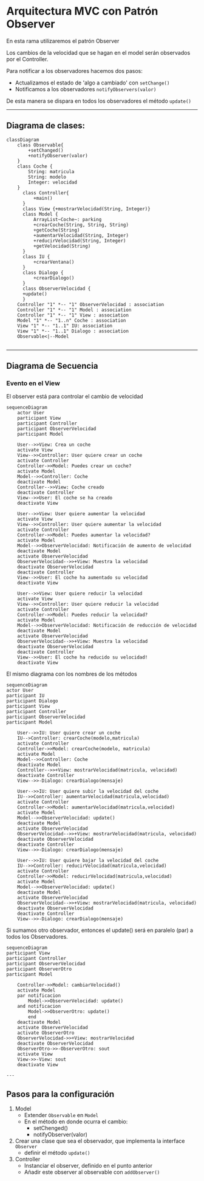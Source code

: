 # Arquitectura MVC con Patrón Observer

En esta rama utilizaremos el patrón Observer

Los cambios de la velocidad que se hagan en el model serán observados por el Controller.

Para notificar a los observadores hacemos dos pasos:
- Actualizamos el estado de 'algo a cambiado' con `setChange()`
- Notificamos a los observadores `notifyObservers(valor)`

De esta manera se dispara en todos los observadores el método `update()`

---
## Diagrama de clases:

```mermaid
classDiagram
    class Observable{
        +setChanged()
        +notifyObserver(valor)
    }
    class Coche {
        String: matricula
        String: modelo
        Integer: velocidad
    }
      class Controller{
          +main()
      }
      class View {+mostrarVelocidad(String, Integer)}
      class Model {
          ArrayList~Coche~: parking
          +crearCoche(String, String, String)
          +getCoche(String)
          +aumentarVelocidad(String, Integer)
          +reducirVelocidad(String, Integer)
          +getVelocidad(String)
      }
      class IU {
          +crearVentana()
      }
      class Dialogo {
          +crearDialogo()
      }
      class ObserverVelocidad {
      +update()
      }
    Controller "1" *-- "1" ObserverVelocidad : association
    Controller "1" *-- "1" Model : association
    Controller "1" *-- "1" View : association
    Model "1" *-- "1..n" Coche : association
    View "1" *-- "1..1" IU: association
    View "1" *-- "1..1" Dialogo : association
    Observable<|--Model
      
```

---

## Diagrama de Secuencia
### Evento en el View
El observer está para controlar el cambio de velocidad
```mermaid
sequenceDiagram
    actor User
    participant View
    participant Controller
    participant ObserverVelocidad
    participant Model
    
    User-->>View: Crea un coche
    activate View
    View-->>Controller: User quiere crear un coche
    activate Controller
    Controller->>Model: Puedes crear un coche?
    activate Model
    Model-->>Controller: Coche
    deactivate Model
    Controller-->>View: Coche creado
    deactivate Controller
    View-->>User: El coche se ha creado
    deactivate View
    
    User-->>View: User quiere aumentar la velocidad
    activate View
    View-->>Controller: User quiere aumentar la velocidad
    activate Controller
    Controller->>Model: Puedes aumentar la velocidad?
    activate Model
    Model-->>ObserverVelocidad: Notificación de aumento de velocidad
    deactivate Model
    activate ObserverVelocidad
    ObserverVelocidad-->>+View: Muestra la velocidad
    deactivate ObserverVelocidad
    deactivate Controller
    View-->>User: El coche ha aumentado su velocidad
    deactivate View
    
    User-->>View: User quiere reducir la velocidad
    activate View
    View-->>Controller: User quiere reducir la velocidad
    activate Controller
    Controller->>Model: Puedes reducir la velocidad?
    activate Model
    Model-->>ObserverVelocidad: Notificación de reducción de velocidad
    deactivate Model
    activate ObserverVelocidad
    ObserverVelocidad-->>+View: Muestra la velocidad
    deactivate ObserverVelocidad
    deactivate Controller
    View-->>User: El coche ha reducido su velocidad!
    deactivate View
```

El mismo diagrama con los nombres de los métodos
```mermaid
sequenceDiagram
actor User    
participant IU
participant Dialogo
participant View
participant Controller
participant ObserverVelocidad
participant Model

    User-->>IU: User quiere crear un coche
    IU-->Controller: crearCoche(modelo,matricula)
    activate Controller
    Controller->>Model: crearCoche(modelo, matricula)
    activate Model
    Model-->>Controller: Coche
    deactivate Model
    Controller-->>+View: mostrarVelocidad(matricula, velocidad)
    deactivate Controller
    View-->>-Dialogo: crearDialogo(mensaje)
    
    User-->>IU: User quiere subir la velocidad del coche
    IU-->>Controller: aumentarVelocidad(matricula,velocidad)
    activate Controller
    Controller->>Model: aumentarVelocidad(matricula,velocidad)
    activate Model
    Model-->>ObserverVelocidad: update()
    deactivate Model
    activate ObserverVelocidad
    ObserverVelocidad-->>+View: mostrarVelocidad(matricula, velocidad)
    deactivate ObserverVelocidad
    deactivate Controller
    View-->>-Dialogo: crearDialogo(mensaje)
    
    User-->>IU: User quiere bajar la velocidad del coche
    IU-->>Controller: reducirVelocidad(matricula,velocidad)
    activate Controller
    Controller->>Model: reducirVelocidad(matricula,velocidad)
    activate Model
    Model-->>ObserverVelocidad: update()
    deactivate Model
    activate ObserverVelocidad
    ObserverVelocidad-->>+View: mostrarVelocidad(matricula, velocidad)
    deactivate ObserverVelocidad
    deactivate Controller
    View-->>-Dialogo: crearDialogo(mensaje)
```

Si sumamos otro observador, entonces el update() será en paralelo (par)
a todos los Observadores.
```mermaid
sequenceDiagram
participant View
participant Controller
participant ObserverVelocidad
participant ObserverOtro
participant Model

    Controller->>Model: cambiarVelocidad()
    activate Model
    par notificacion
        Model->>ObserverVelocidad: update()
    and notificacion
        Model->>ObserverOtro: update()
        end
    deactivate Model
    activate ObserverVelocidad
    activate ObserverOtro
    ObserverVelocidad->>+View: mostrarVelocidad
    deactivate ObserverVelocidad
    ObserverOtro->>-ObserverOtro: sout
    activate View
    View->>-View: sout
    deactivate View
 ```
    ---
## Pasos para la configuración

1. Model
   * Extender `Observable` en `Model`
   * En el método en donde ocurra el cambio:
     * setChenged()
     * notifyObserver(valor)
2. Crear una clase que sea el observador, que implementa la interface `Observer`
    * definir el método `update()`
3. Controller
    * Instanciar el observer, definido en el punto anterior
    * Añadir este observer al observable con `addObserver()`
